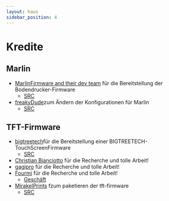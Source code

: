 ```yaml
---
layout: haus
sidebar_position: 4
---
```


# Kredite
## Marlin
- [MarlinFirmware and their dev team](https://marlinfw.org/) für die Bereitstellung der Bodendrucker-Firmware
  - [SRC](https://github.com/MarlinFirmware/Marlin)
- [freakyDude](https://blog.freakydu.de/)zum Ändern der Konfigurationen für Marlin
  - [SRC](https://github.com/freakydude/Marlin)

## TFT-Firmware
- [bigtreetech](https://bigtree-tech.com/de/)für die Bereitstellung einer BIGTREETECH-TouchScreenFirmware
  - [SRC](https://github.com/bigtreetech/BIGTREETECH-TouchScreenFirmware)
- [Christian Bianciotto](https://github.com/ciotto) für die Recherche und tolle Arbeit!
- [gagipro](https://github.com/gagipro) für die Recherche und tolle Arbeit!
- [Fourmi](https://github.com/Fourmi) für die Recherche und tolle Arbeit!
  - [Geschäft](https://www.hotends.fr)
- [MirakelPrints](https://github.com/MirakelPrints) fzum paketieren der tft-firmware
  - [SRC](https://github.com/MirakelPrints/BIGTREETECH-TouchScreenFirmware)